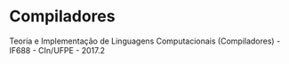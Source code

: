 # Compiladores
Teoria e Implementação de Linguagens Computacionais (Compiladores) - IF688 - CIn/UFPE - 2017.2
